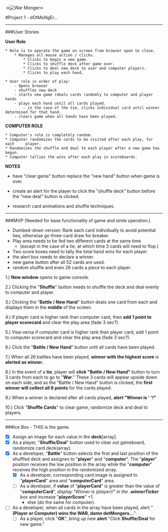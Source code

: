 ->![War Monger](http://1.bp.blogspot.com/-M8ikoxxokWM/T2qIZHuzMdI/AAAAAAAAAbQ/VvuyWtoZpIc/s1600/warmonger.jpg)<-

#Project 1 - dOtMoNgEr...

*****

###User Stories

**User Role**

	* Role is to operate the game on screen from browser open to close.
		* Manages all mouse action / clicks.
			* Clicks to begin a new game.
			* Clicks to shuffle deck after game over.
			* Clicks to deal new deck to user and computer players.
			* Clicks to play each hand.
			
	* User role in order of play:
		- Opens browser
		- shuffles new deck
		- starts new game (deals cards randomly to computer and player hands
		- plays each hand until all cards played.
			- in the case of the tie, clicks individual card until winner 			determined for that hand.
		- clears game when all hands have been played.
		
**COMPUTER ROLE**
	
	* Computer's role is completely random.
	* Computer randomizes the cards to be visited after each play, for each 	player.
	* Randomizes the shuffle and deal to each player after a new game has begun.
	* Computer tallies the wins after each play in scoreboards.
	
	
**NOTES**

- have "clear game" button replace the "new hand" button when game is over.

- create an alert for the player to click the "shuffle deck" button before the "new deal" button is clicked.

- research card animations and shuffle techniques. 

*****
###MVP
(Needed for base functionality of game and simle operation.)

- Dumbed-down version: Rank each card individually to avoid potential ties, otherwise go three-card draw for breaker.
- Play area needs to be fed two different cards at the same time
	- (except in the case of a tie, at which time 3 cards will need to flop.)
- 	Two score boxes need to tally the total hand wins for each player.
- 	the alert box needs to declare a winner.
- 	new game button after all 52 cards are used.
- 	random shuffle and even 26 cards a piece to each player.

1.) **New window** opens to game console.

2.) Clicking the "**Shuffle**" button needs to shuffle the deck and deal evenly to computer and player.

3.) Clicking the "**Battle / New Hand**" button deals one card from each and displays them in the **middle** of the screen.

4.) If player card is higher rank than computer card, then **add 1 point to player scorecard** and clear the play area (fade 3 sec?).

5.) Visa-versa if computer card is higher rank than player card, add 1 point to computer scorecard and clear the play area (fade 3 sec?).

6.) Click the "**Battle / New Hand**" button until all cards have been played.

7.) When all 26 battles have been played, **winner with the highest score** is **alerted as winner**.

8.) In the event of a **tie**, player will **click "Battle / New Hand"** button to turn 3 cards from each to go to "**War**." These 3 cards will appear upside down on each side, and as the "Battle / New Hand" button is clicked, the **first winner will collect all 6 points** for the cards played.

9.) When a winner is declared after all cards played, **alert "Winner is ' '!"**

10.) Click "**Shuffle Cards**" to clear game, randomize deck and deal to players.

-----
###Ice Box - THIS is the game.


- [x] Assign an image for each value in the **deck**[array].
- [x] As a player, "**Shuffle/Deal**" button used to clear out gameboard, randomize card deck(array).
- [x] As a developer, "**Battle**" button selects the first and last position of the shuffled deck and assignes to "**player**" and "**computer**".  The "**player**" position receives the low position in the array while the "**computer**" receives the high position in the randomized array.
	- [x] As a developer, corresponding card image is assigned to "**playerCard**" area and "**computerCard**" area.
	- [ ] As a developer, if **value** of "**playerCard**" is greater than the value of "**computerCard**", *display "Winner is (player)!" in the **.winnerTicker** box* and increase "**playerScore**" +1.
		- else (do the same for computer).
- [ ] As a developer, when all cards in the array have been played, alert "**(Player or Computer) wins the WAR, damn dotMongers...**".
	- [ ] As a player, click "**OK**", bring up new **alert** "Click **Shuffle/Deal** for new game."